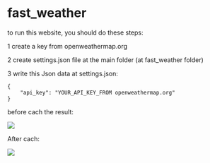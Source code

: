 # fast_weather


to run this website, you should do these steps:

1 create a key from openweathermap.org

2 create settings.json file at the main folder (at fast_weather folder)

3 write this Json data at settings.json:

    {
        "api_key": "YOUR_API_KEY_FROM openweathermap.org"
    }




before cach the result:

<img src="https://user-images.githubusercontent.com/15935347/117774711-12e86700-b23a-11eb-8ab7-a44c793b5d28.jpg"   /> 



After cach:

<img src="https://user-images.githubusercontent.com/15935347/117774698-0fed7680-b23a-11eb-84f2-bc8da997cdf2.jpg"   />  
